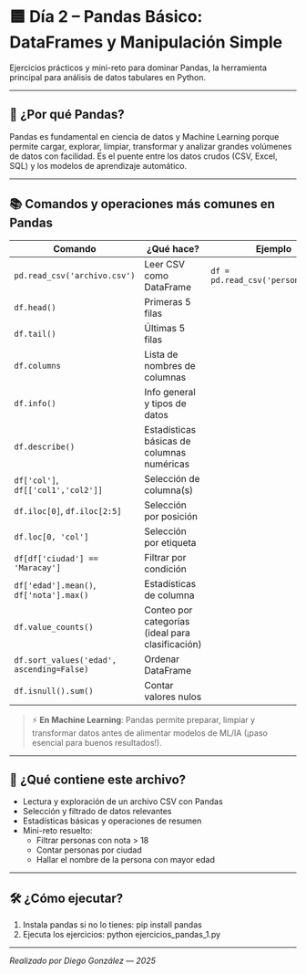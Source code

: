 # 🟦 Día 2 – Pandas Básico: DataFrames y Manipulación Simple

Ejercicios prácticos y mini-reto para dominar Pandas, la herramienta principal para análisis de datos tabulares en Python.

---

## 🚀 ¿Por qué Pandas?

Pandas es fundamental en ciencia de datos y Machine Learning porque permite cargar, explorar, limpiar, transformar y analizar grandes volúmenes de datos con facilidad. Es el puente entre los datos crudos (CSV, Excel, SQL) y los modelos de aprendizaje automático.

---

## 📚 Comandos y operaciones más comunes en Pandas

| Comando                                 | ¿Qué hace?                                     | Ejemplo                               |
|------------------------------------------|------------------------------------------------|---------------------------------------|
| `pd.read_csv('archivo.csv')`             | Leer CSV como DataFrame                        | `df = pd.read_csv('personas.csv')`    |
| `df.head()`                             | Primeras 5 filas                               |                                       |
| `df.tail()`                             | Últimas 5 filas                                |                                       |
| `df.columns`                            | Lista de nombres de columnas                   |                                       |
| `df.info()`                             | Info general y tipos de datos                  |                                       |
| `df.describe()`                         | Estadísticas básicas de columnas numéricas      |                                       |
| `df['col']`, `df[['col1','col2']]`      | Selección de columna(s)                        |                                       |
| `df.iloc[0]`, `df.iloc[2:5]`            | Selección por posición                         |                                       |
| `df.loc[0, 'col']`                      | Selección por etiqueta                         |                                       |
| `df[df['ciudad'] == 'Maracay']`         | Filtrar por condición                          |                                       |
| `df['edad'].mean()`, `df['nota'].max()` | Estadísticas de columna                        |                                       |
| `df.value_counts()`                      | Conteo por categorías (ideal para clasificación) |                                     |
| `df.sort_values('edad', ascending=False)`| Ordenar DataFrame                              |                                       |
| `df.isnull().sum()`                      | Contar valores nulos                           |                                       |

> ⚡ **En Machine Learning**: Pandas permite preparar, limpiar y transformar datos antes de alimentar modelos de ML/IA (¡paso esencial para buenos resultados!).

---

## 📝 ¿Qué contiene este archivo?

- Lectura y exploración de un archivo CSV con Pandas
- Selección y filtrado de datos relevantes
- Estadísticas básicas y operaciones de resumen
- Mini-reto resuelto:  
  - Filtrar personas con nota > 18  
  - Contar personas por ciudad  
  - Hallar el nombre de la persona con mayor edad

---

## 🛠️ ¿Cómo ejecutar?

1. Instala pandas si no lo tienes:
pip install pandas
2. Ejecuta los ejercicios:
python ejercicios_pandas_1.py

---

*Realizado por Diego González — 2025*
